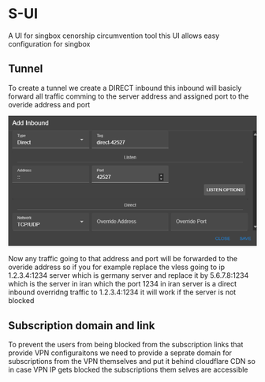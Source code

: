 # S-UI

A UI for singbox cenorship circumvention tool this UI allows easy configuration for singbox

## Tunnel

To create a tunnel we create a DIRECT inbound this inbound will basicly forward all traffic comming to the server address and assigned port to the overide address and port

![alt text](image.png)

Now any traffic going to that address and port will be forwarded to the overide address so if you for example replace the vless going to ip 1.2.3.4:1234 server which is germany server and replace it by 5.6.7.8:1234 which is the server in iran which the port 1234 in iran server is a direct inbound overridng traffic to 1.2.3.4:1234 it will work if the server is not blocked

## Subscription domain and link

To prevent the users from being blocked from the subscription links that provide VPN configuraitons we need to provide a seprate domain for subscriptions from the VPN themselves and put it behind cloudflare CDN so in case VPN IP gets blocked the subscriptions them selves are accessible
